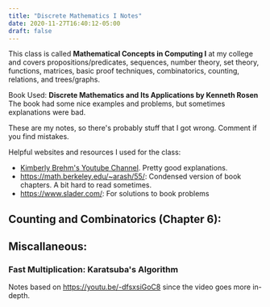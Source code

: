 ```yaml
---
title: "Discrete Mathematics I Notes"
date: 2020-11-27T16:40:12-05:00
draft: false
---
```


This class is called **Mathematical Concepts in Computing I** at my college and covers propositions/predicates, sequences, number theory, set theory, functions, matrices, basic proof techniques, combinatorics, counting, relations, and trees/graphs.

Book Used: **Discrete Mathematics and Its Applications by Kenneth Rosen**  
The book had some nice examples and problems, but sometimes explanations were bad.

These are my notes, so there's probably stuff that I got wrong. Comment if you find mistakes.

Helpful websites and resources I used for the class:
- [Kimberly Brehm's Youtube Channel](https://www.youtube.com/playlist?list=PLl-gb0E4MII28GykmtuBXNUNoej-vY5Rz). Pretty good explanations.
- https://math.berkeley.edu/~arash/55/: Condensed version of book chapters. A bit hard to read sometimes.
- https://www.slader.com/: For solutions to book problems

## Counting and Combinatorics (Chapter 6):


## Miscallaneous:
### Fast Multiplication: Karatsuba's Algorithm 
Notes based on https://youtu.be/-dfsxsiGoC8 since the video goes more in-depth.

